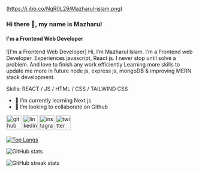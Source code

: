(https://i.ibb.co/NgR0L29/Mazharul-islam.png)


### Hi there 👋, my name is Mazharul 
#### I'm a Frontend Web Developer
![I'm a Frontend Web Developer]
Hi, I’m Mazharul Islam. I’m a Frontend web Developer. Experiences javascript, React js. I never stop until solve a problem. And love to finish any work efficiently Learning more skills to update me more in future node js, express js, mongoDB & improving MERN stack development.

Skills: REACT / JS / HTML / CSS / TAILWIND CSS

- 🌱 I’m currently learning Next js 
- 👯 I’m looking to collaborate on Github 


[<img src='https://cdn.jsdelivr.net/npm/simple-icons@3.0.1/icons/github.svg' alt='github' height='40'>](https://github.com/weirdrafi)  [<img src='https://cdn.jsdelivr.net/npm/simple-icons@3.0.1/icons/linkedin.svg' alt='linkedin' height='40'>](https://www.linkedin.com/in/weirdrafi/)  [<img src='https://cdn.jsdelivr.net/npm/simple-icons@3.0.1/icons/instagram.svg' alt='instagram' height='40'>](https://www.instagram.com/poindexter__21/)  [<img src='https://cdn.jsdelivr.net/npm/simple-icons@3.0.1/icons/twitter.svg' alt='twitter' height='40'>](https://twitter.com/rafi_mazharul)  

[![Top Langs](https://github-readme-stats.vercel.app/api/top-langs/?username=weirdrafi)](https://github.com/anuraghazra/github-readme-stats)

![GitHub stats](https://github-readme-stats.vercel.app/api?username=weirdrafi&show_icons=true&count_private=true)  

![GitHub streak stats](https://streak-stats.demolab.com/?user=weirdrafi)  

